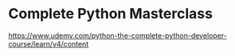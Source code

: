 #  Complete Python Masterclass
https://www.udemy.com/python-the-complete-python-developer-course/learn/v4/content
